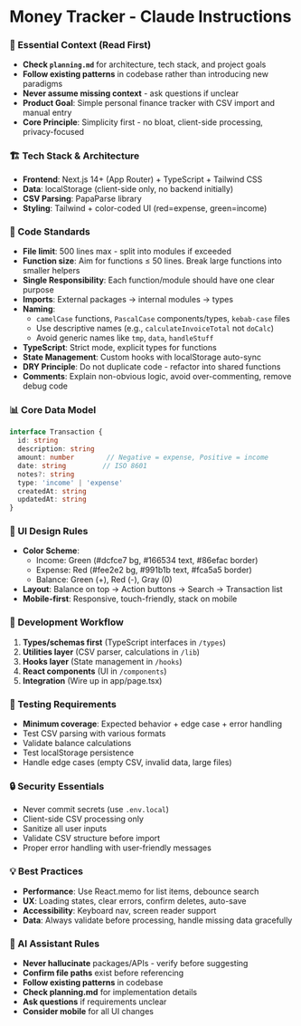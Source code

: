 # Money Tracker - Claude Instructions

### 🎯 Essential Context (Read First)
- **Check `planning.md`** for architecture, tech stack, and project goals
- **Follow existing patterns** in codebase rather than introducing new paradigms
- **Never assume missing context** - ask questions if unclear
- **Product Goal**: Simple personal finance tracker with CSV import and manual entry
- **Core Principle**: Simplicity first - no bloat, client-side processing, privacy-focused

### 🏗️ Tech Stack & Architecture
- **Frontend**: Next.js 14+ (App Router) + TypeScript + Tailwind CSS
- **Data**: localStorage (client-side only, no backend initially)
- **CSV Parsing**: PapaParse library
- **Styling**: Tailwind + color-coded UI (red=expense, green=income)

### 📁 Code Standards
- **File limit**: 500 lines max - split into modules if exceeded
- **Function size**: Aim for functions ≤ 50 lines. Break large functions into smaller helpers
- **Single Responsibility**: Each function/module should have one clear purpose
- **Imports**: External packages → internal modules → types
- **Naming**:
  - `camelCase` functions, `PascalCase` components/types, `kebab-case` files
  - Use descriptive names (e.g., `calculateInvoiceTotal` not `doCalc`)
  - Avoid generic names like `tmp`, `data`, `handleStuff`
- **TypeScript**: Strict mode, explicit types for functions
- **State Management**: Custom hooks with localStorage auto-sync
- **DRY Principle**: Do not duplicate code - refactor into shared functions
- **Comments**: Explain non-obvious logic, avoid over-commenting, remove debug code

### 📊 Core Data Model
```typescript
interface Transaction {
  id: string
  description: string
  amount: number        // Negative = expense, Positive = income
  date: string         // ISO 8601
  notes?: string
  type: 'income' | 'expense'
  createdAt: string
  updatedAt: string
}
```

### 🎨 UI Design Rules
- **Color Scheme**:
  - Income: Green (#dcfce7 bg, #166534 text, #86efac border)
  - Expense: Red (#fee2e2 bg, #991b1b text, #fca5a5 border)
  - Balance: Green (+), Red (-), Gray (0)
- **Layout**: Balance on top → Action buttons → Search → Transaction list
- **Mobile-first**: Responsive, touch-friendly, stack on mobile

### 🚀 Development Workflow
1. **Types/schemas first** (TypeScript interfaces in `/types`)
2. **Utilities layer** (CSV parser, calculations in `/lib`)
3. **Hooks layer** (State management in `/hooks`)
4. **React components** (UI in `/components`)
5. **Integration** (Wire up in app/page.tsx)

### 🧪 Testing Requirements
- **Minimum coverage**: Expected behavior + edge case + error handling
- Test CSV parsing with various formats
- Validate balance calculations
- Test localStorage persistence
- Handle edge cases (empty CSV, invalid data, large files)

### 🔒 Security Essentials
- Never commit secrets (use `.env.local`)
- Client-side CSV processing only
- Sanitize all user inputs
- Validate CSV structure before import
- Proper error handling with user-friendly messages

### 💡 Best Practices
- **Performance**: Use React.memo for list items, debounce search
- **UX**: Loading states, clear errors, confirm deletes, auto-save
- **Accessibility**: Keyboard nav, screen reader support
- **Data**: Always validate before processing, handle missing data gracefully

### 🧠 AI Assistant Rules
- **Never hallucinate** packages/APIs - verify before suggesting
- **Confirm file paths** exist before referencing
- **Follow existing patterns** in codebase
- **Check planning.md** for implementation details
- **Ask questions** if requirements unclear
- **Consider mobile** for all UI changes